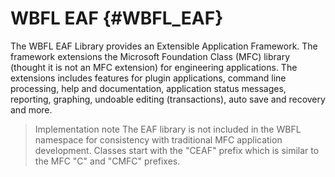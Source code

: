 WBFL EAF {#WBFL_EAF}
========================
The WBFL EAF Library provides an Extensible Application Framework. The framework extensions the Microsoft Foundation Class (MFC) library (thought it is not an MFC extension) for engineering applications. The extensions includes features for plugin applications, command line processing, help and documentation, application status messages, reporting, graphing, undoable editing (transactions), auto save and recovery and more.


> Implementation note
> The EAF library is not included in the WBFL namespace for consistency with traditional MFC application development. Classes start with the "CEAF" prefix which is similar to the MFC "C" and "CMFC" prefixes.